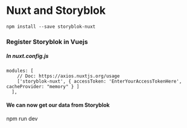 # Nuxt and Storyblok
```npm install --save storyblok-nuxt```  
### Register Storyblok in Vuejs
##### In nuxt.config.js  
```
modules: [
    // Doc: https://axios.nuxtjs.org/usage
    ['storyblok-nuxt', { accessToken: 'EnterYourAccessTokenHere', cacheProvider: "memory" } ]
  ],
```
#### We can now get our data from Storyblok
npm run dev  

